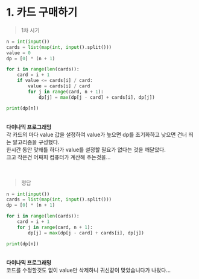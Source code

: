 # 1. 카드 구매하기
> 1차 시기
```python
n = int(input())
cards = list(map(int, input().split()))
value = 0
dp = [0] * (n + 1)

for i in range(len(cards)):
    card = i + 1
    if value <= cards[i] / card:
        value = cards[i] / card
        for j in range(card, n + 1):
            dp[j] = max(dp[j - card] + cards[i], dp[j])

print(dp[n])
```

<br>
<b>다이나믹 프로그래밍</b>
<br>각 카드의 마다 value 값을 설정하여 value가 높으면 dp를 초기화하고 낮으면 건너 띄는 알고리즘을 구성했다.
<br>한시간 동안 맞왜틀 하다가 value를 설정할 필요가 없다는 것을 깨달았다.
<br>크고 작은건 어짜피 컴퓨터가 계산해 주는것을...
<br><br><br>

> 정답
```python
n = int(input())
cards = list(map(int, input().split()))
dp = [0] * (n + 1)

for i in range(len(cards)):
    card = i + 1
    for j in range(card, n + 1):
        dp[j] = max(dp[j - card] + cards[i], dp[j])

print(dp[n])
```

<br>
<b>다이나믹 프로그래밍</b>
<br>코드를 수정할것도 없이 value만 삭제하니 귀신같이 맞았습니다가 나왔다...
<br><br><br><br><br><br>